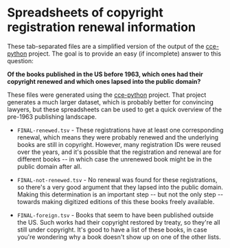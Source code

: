 # Spreadsheets of copyright registration renewal information

These tab-separated files are a simplified version of the output of
the [cce-python](https://github.com/leonardr/cce-spreadsheets)
project. The goal is to provide an easy (if incomplete) answer to this
question:

**Of the books published in the US before 1963, which ones had their
copyright renewed and which ones lapsed into the public domain?**

These files were generated using the
[cce-python](https://github.com/leonardr/cce-python) project. That
project generates a much larger dataset, which is probably better for
convincing lawyers, but these spreadsheets can be used to get a quick
overview of the pre-1963 publishing landscape.

* `FINAL-renewed.tsv` - These registrations have at least one
  corresponding renewal, which means they were probably renewed and
  the underlying books are still in copyright. However, many
  registration IDs were reused over the years, and it's possible that
  the registration and renewal are for different books -- in which
  case the unrenewed book might be in the public domain after all.

* `FINAL-not-renewed.tsv` - No renewal was found for these
  registrations, so there's a very good argument that they lapsed into
  the public domain. Making this determination is an important step --
  but not the only step -- towards making digitized editions of this
  these books freely available.

* `FINAL-foreign.tsv` - Books that seem to have been published outside
    the US. Such works had their copyright restored by treaty, so
    they're all still under copyright. It's good to have a list of
    these books, in case you're wondering why a book doesn't show up
    on one of the other lists.
